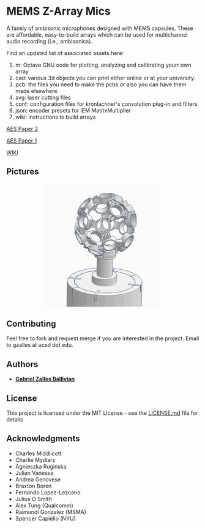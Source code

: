 # MEMS Z-Array Mics

A family of ambisonic microphones designed with MEMS capsules. These are affordable, easy-to-build arrays which can be used for multichannel audio recording (i.e., ambisonics).

Find an updated list of associated assets here:

1. m: Octave GNU code for plotting, analyzing and calibrating yourr own array
2. cad: various 3d objects you can print either online or at your university.
3. pcb: the files you need to make the pcbs or also you can have them made elsewhere.
4. svg: laser cutting files
5. conf: configuration files for kronlachner's convolution plug-in and filters
6. json: encoder presets for IEM MatrixMultiplier
7. wiki: instructions to build arrays

[AES Paper 2](https://www.researchgate.net/publication/338123588_Effects_of_Capsule_Coincidence_in_FOA_using_MEMS_Objective_Experiment)

[AES Paper 1](https://www.researchgate.net/publication/320188555_A_Low-Cost_High-Quality_MEMS_Ambisonic_Microphone)

<!-- TODO: move links to site.
 -->
 
[WIKI](https://github.com/gzalles/ambisonics-z-array/wiki)

## Pictures

<p align="center">
  <img width="60%" height="60%" src="icosa.png">
  <figcaption>

## Contributing

Feel free to fork and request merge if you are interested in the project. Email to gzalles at ucsd dot edu.

## Authors

* [**Gabriel Zalles Ballivian**](http://gabrielzalles.com/)

## License

This project is licensed under the MIT License - see the [LICENSE.md](LICENSE.md) file for details

## Acknowledgments

* Charles Middlicott
* Charlie Mydlarz
* Agnieszka Roginska
* Julian Vanesse
* Andrea Genovese
* Braxton Boren
* Fernando Lopez-Lezcano
* Julius O Smith
* Alex Tung (Qualcomm)
* Raimundi Gonzalez (MSMA)
* Spencer Capiello (NYU)
